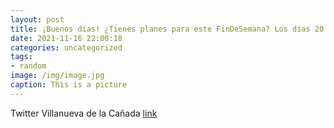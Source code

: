 ```yaml
---
layout: post
title: ¡Buenos días! ¿Tienes planes para este FinDeSemana? Los días 20 y 21 de noviembre, los vecinos de VillanuevaDeLaCañada tienen...
date: 2021-11-16 22:00:18
categories: uncategorized
tags:
- random
image: /img/image.jpg
caption: This is a picture
---
```

Twitter Villanueva de la Cañada [link](https://twitter.com/AytoVDLCanada/status/1460532632886861825)
